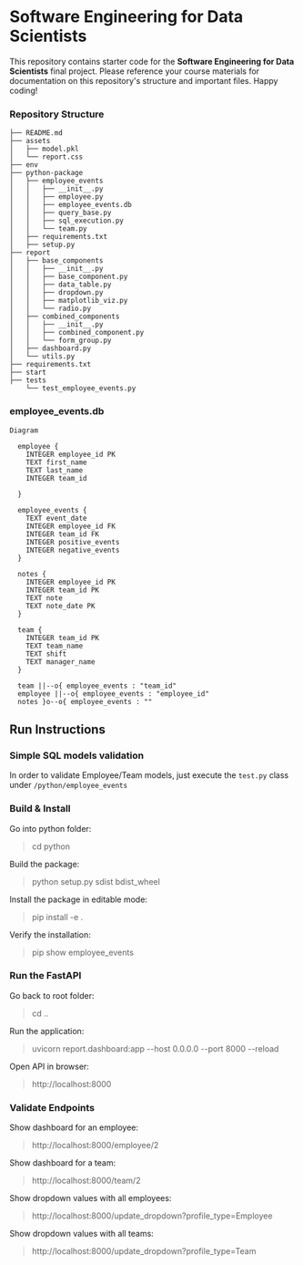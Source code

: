
# Software Engineering for Data Scientists 

This repository contains starter code for the **Software Engineering for Data Scientists** final project. Please reference your course materials for documentation on this repository's structure and important files. Happy coding!

### Repository Structure
```
├── README.md
├── assets
│   ├── model.pkl
│   └── report.css
├── env
├── python-package
│   ├── employee_events
│   │   ├── __init__.py
│   │   ├── employee.py
│   │   ├── employee_events.db
│   │   ├── query_base.py
│   │   ├── sql_execution.py
│   │   └── team.py
│   ├── requirements.txt
│   ├── setup.py
├── report
│   ├── base_components
│   │   ├── __init__.py
│   │   ├── base_component.py
│   │   ├── data_table.py
│   │   ├── dropdown.py
│   │   ├── matplotlib_viz.py
│   │   └── radio.py
│   ├── combined_components
│   │   ├── __init__.py
│   │   ├── combined_component.py
│   │   └── form_group.py
│   ├── dashboard.py
│   └── utils.py
├── requirements.txt
├── start
├── tests
    └── test_employee_events.py
```

### employee_events.db

```mermaid
Diagram

  employee {
    INTEGER employee_id PK
    TEXT first_name
    TEXT last_name
    INTEGER team_id
    
  }

  employee_events {
    TEXT event_date
    INTEGER employee_id FK
    INTEGER team_id FK
    INTEGER positive_events
    INTEGER negative_events
  }

  notes {
    INTEGER employee_id PK
    INTEGER team_id PK
    TEXT note
    TEXT note_date PK
  }

  team {
    INTEGER team_id PK
    TEXT team_name
    TEXT shift
    TEXT manager_name
  }

  team ||--o{ employee_events : "team_id"
  employee ||--o{ employee_events : "employee_id"
  notes }o--o{ employee_events : ""
```

## Run Instructions
### Simple SQL models validation
In order to validate Employee/Team models, just execute the `test.py` class under `/python/employee_events`
### Build & Install
Go into python folder:
> cd python

Build the package:
> python setup.py sdist bdist_wheel

Install the package in editable mode:
> pip install -e .

Verify the installation:
> pip show employee_events

### Run the FastAPI
Go back to root folder:
> cd ..

Run the application:
> uvicorn report.dashboard:app --host 0.0.0.0 --port 8000 --reload

Open API in browser:
> http://localhost:8000

### Validate Endpoints
Show dashboard for an employee:
> http://localhost:8000/employee/2

Show dashboard for a team:
> http://localhost:8000/team/2
 
Show dropdown values with all employees:
> http://localhost:8000/update_dropdown?profile_type=Employee

Show dropdown values with all teams:
> http://localhost:8000/update_dropdown?profile_type=Team

